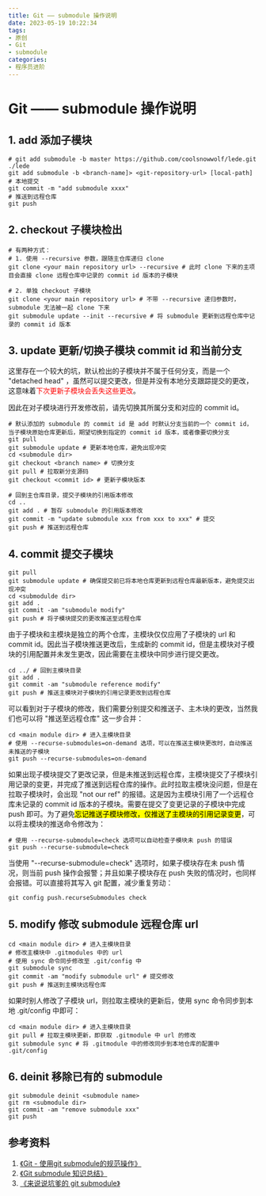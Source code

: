 ```yaml
---
title: Git —— submodule 操作说明
date: 2023-05-19 10:22:34
tags: 
- 原创
- Git
- submodule
categories:
- 程序员进阶
---
```


# Git —— submodule 操作说明

## 1. add 添加子模块
~~~ shell
# git add submodule -b master https://github.com/coolsnowwolf/lede.git ./lede
git add submodule -b <branch-name]> <git-repository-url> [local-path]
# 本地提交
git commit -m "add submodule xxxx"
# 推送到远程仓库
git push
~~~
## 2. checkout 子模块检出
~~~shell
# 有两种方式：
# 1. 使用 --recursive 参数，跟随主仓库递归 clone
git clone <your main repository url> --recursive # 此时 clone 下来的主项目会直接 clone 远程仓库中记录的 commit id 版本的子模块

# 2. 单独 checkout 子模块
git clone <your main repository url> # 不带 --recursive 递归参数时，submodule 无法被一起 clone 下来
git submodule update --init --recursive # 将 submodule 更新到远程仓库中记录的 commit id 版本
~~~

## 3. update 更新/切换子模块 commit id 和当前分支

这里存在一个较大的坑，默认检出的子模块并不属于任何分支，而是一个 "detached head" ，虽然可以提交更改，但是并没有本地分支跟踪提交的更改，这意味着<font color=red>下次更新子模块会丢失这些更改</font>。

因此在对子模块进行开发修改前，请先切换其所属分支和对应的 commit id。

~~~shell
# 默认添加的 submodule 的 commit id 是 add 时默认分支当前的一个 commit id，当子模块原始仓库更新后，期望切换到指定的 commit id 版本，或者像要切换分支
git pull
git submodule update # 更新本地仓库，避免出现冲突
cd <submodule dir>
git checkout <branch name> # 切换分支
git pull # 拉取新分支源码
git checkout <commit id> # 更新子模块版本

# 回到主仓库目录，提交子模块的引用版本修改
cd ..
git add . # 暂存 submodule 的引用版本修改
git commit -m "update submodule xxx from xxx to xxx" # 提交
git push # 推送到远程仓库

~~~

## 4. commit 提交子模块
~~~shell
git pull 
git submodule update # 确保提交前已将本地仓库更新到远程仓库最新版本，避免提交出现冲突
cd <submodulde dir>
git add .
git commit -am "submodule modify"
git push # 将子模块提交的更改推送至远程仓库
~~~

由于子模块和主模块是独立的两个仓库，主模块仅仅应用了子模块的 url 和 commit id。因此当子模块推送更改后，生成新的 commit id，但是主模块对子模块的引用配置并未发生更改，因此需要在主模块中同步进行提交更改。

~~~shell
cd ../ # 回到主模块目录
git add .
git commit -am "submodule reference modify"
git push # 推送主模块对子模块的引用记录更改到远程仓库
~~~

可以看到对于子模块的修改，我们需要分别提交和推送子、主木块的更改，当然我们也可以将 "推送至远程仓库" 这一步合并：
~~~shell
cd <main module dir> # 进入主模块目录
# 使用 --recurse-submodules=on-demand 选项，可以在推送主模块更改时，自动推送未推送的子模块
git push --recurse-submodules=on-demand
~~~

如果出现子模块提交了更改记录，但是未推送到远程仓库，主模块提交了子模块引用记录的变更，并完成了推送到远程仓库的操作。此时拉取主模块没问题，但是在拉取子模块时，会出现 "not our ref" 的报错。这是因为主模块引用了一个远程仓库未记录的 commit id 版本的子模块。需要在提交了变更记录的子模块中完成 push 即可。为了避免<mark>忘记推送子模块修改，仅推送了主模块的引用记录变更</mark>，可以将主模块的推送命令修改为：
~~~shell
# 使用 --recurse-submodule=check 选项可以自动检查子模块未 push 的错误
git push --recurse-submodule=check
~~~
当使用 "--recurse-submodule=check" 选项时，如果子模块存在未 push 情况，则当前 push 操作会报警；并且如果子模块存在 push 失败的情况时，也同样会报错。可以直接将其写入 git 配置，减少重复劳动：
~~~shell
git config push.recurseSubmodules check
~~~

## 5. modify 修改 submodule 远程仓库 url

~~~shell
cd <main module dir> # 进入主模块目录
# 修改主模块中 .gitmodules 中的 url
# 使用 sync 命令同步修改至 .git/config 中
git submodule sync
git commit -am "modify submodule url" # 提交修改
git push # 推送到主模块远程仓库
~~~

如果时别人修改了子模块 url，则拉取主模块的更新后，使用 sync 命令同步到本地 .git/config 中即可：
~~~shell
cd <main module dir> # 进入主模块目录
git pull # 拉取主模块更新，即获取 .gitmodule 中 url 的修改
git submodule sync # 将 .gitmodule 中的修改同步到本地仓库的配置中 .git/config
~~~

## 6. deinit 移除已有的 submodule

~~~shell
git submodule deinit <submodule name>
git rm <submodule dir>
git commit -am "remove submodule xxx"
git push
~~~



## 参考资料

1. [《Git - 使用git submodule的规范操作》](https://ldjhust.github.io/2018/08/22/Standard-Operation-of-Git-Submodule.html)
2. [《Git submodule 知识总结》](https://knightyun.github.io/2021/03/21/git-submodule)
3. [《来说说坑爹的 git submodule》](https://juejin.cn/post/6844903920645455879)